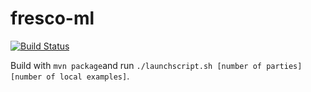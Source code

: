 # fresco-ml
[![Build Status](https://travis-ci.org/aicis/fresco-ml.svg?branch=master)](https://travis-ci.org/aicis/fresco-ml)

Build with `mvn package`and run `./launchscript.sh [number of parties] [number of local examples]`.